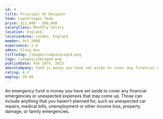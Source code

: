 ```yaml
---
id: 4
title: Principal UX Designer
team: Lowvoltages Team
price: $11,000 - $60,000
salaryClass: Monthly Salary
location: England
locationArea: London, England
member: Oct 2008
experience: 1-4
admin: Elong mux
tittleImg: /images/companyLogo4.png
logo: /images/jobLogo4.png
publishData: Feb 10th, 2023
aboutCompany: fund is money you have set aside to cover any financial emergencies or unexpected expenses that may come up. Those can include anything that you haven't planned for, such as unexpected car repairs, medical bills, unemployme
rating: 4.3
employ: 20-80
---
```



An emergency fund is money you have set aside to cover any financial emergencies or unexpected expenses that may come up. Those can include anything that you haven't planned for, such as unexpected car repairs, medical bills, unemployment or other income loss, property damage, or family emergencies.